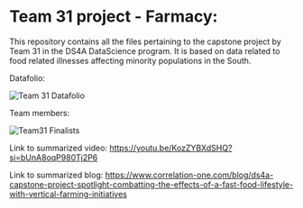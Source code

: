 # Team 31 project - Farmacy:

This repository contains all the files pertaining to the capstone project by  Team 31 in the DS4A DataScience program. 
It is based on data related to food related illnesses affecting minority populations in the South.

Datafolio:

![Team 31 Datafolio](https://github.com/alihussein1779/DS4A_Capstone/assets/83554714/39a9e923-22e3-47bc-9aa3-5b0651f81c2d)

Team members:

![Team31 Finalists](https://github.com/alihussein1779/DS4A_Capstone/assets/83554714/f94c0929-b97c-4986-a69a-deae6455e8b3)

Link to summarized video: https://youtu.be/KozZYBXdSHQ?si=bUnA8oqP980Tj2P6

Link to summarized blog: https://www.correlation-one.com/blog/ds4a-capstone-project-spotlight-combatting-the-effects-of-a-fast-food-lifestyle-with-vertical-farming-initiatives
